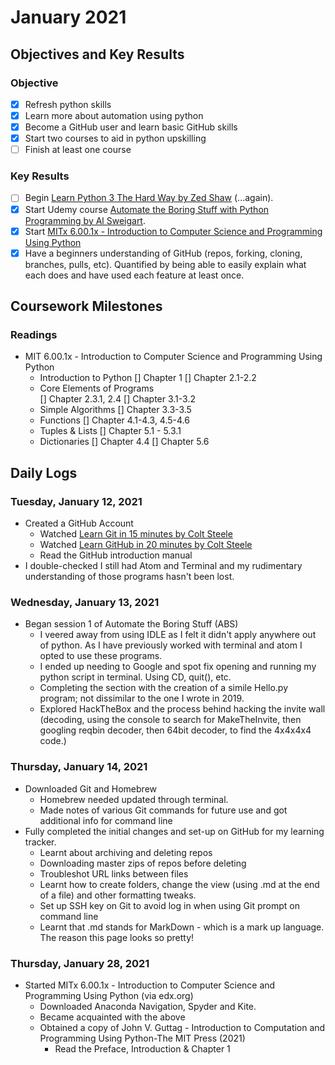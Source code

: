 # January 2021

## Objectives and Key Results

### Objective
- [x] Refresh python skills
- [x] Learn more about automation using python
- [x] Become a GitHub user and learn basic GitHub skills
- [x] Start two courses to aid in python upskilling
- [ ] Finish at least one course

### Key Results
- [ ] Begin [Learn Python 3 The Hard Way by Zed Shaw](https://shop.learncodethehardway.org/access/buy/9/) (...again).
- [x] Start Udemy course [Automate the Boring Stuff with Python Programming by Al Sweigart](https://www.udemy.com/course/automate/).
- [x] Start [MITx 6.00.1x - Introduction to Computer Science and Programming Using Python](https://www.edx.org/course/introduction-to-computer-science-and-programming-7)
- [x] Have a beginners understanding of GitHub (repos, forking, cloning, branches, pulls, etc). Quantified by being able to easily explain what each does and have used each feature at least once.

## Coursework Milestones

### Readings
- MIT 6.00.1x - Introduction to Computer Science and Programming Using Python
  - Introduction to Python
    [] Chapter 1
    [] Chapter 2.1-2.2			
  - Core Elements of Programs	
    [] Chapter 2.3.1, 2.4
    [] Chapter 3.1-3.2
  - Simple Algorithms
    [] Chapter 3.3-3.5
  - Functions
    [] Chapter 4.1-4.3, 4.5-4.6
  - Tuples & Lists
    [] Chapter 5.1 - 5.3.1
  - Dictionaries
    [] Chapter 4.4
    [] Chapter 5.6

## Daily Logs

### Tuesday, January 12, 2021
- Created a GitHub Account
  - Watched [Learn Git in 15 minutes by Colt Steele](https://www.youtube.com/watch?v=USjZcfj8yxE)
  - Watched [Learn GitHub in 20 minutes by Colt Steele](https://www.youtube.com/watch?v=nhNq2kIvi9s)
  - Read the GitHub introduction manual
- I double-checked I still had Atom and Terminal and my rudimentary understanding of those programs hasn't been lost.

### Wednesday, January 13, 2021
- Began session 1 of Automate the Boring Stuff (ABS)
  - I veered away from using IDLE as I felt it didn't apply anywhere out of python. As I have previously worked with terminal and atom I opted to use these programs.
  - I ended up needing to Google and spot fix opening and running my python script in terminal. Using CD, quit(), etc.
  - Completing the section with the creation of a simile Hello.py program; not dissimilar to the one I wrote in 2019.
  - Explored HackTheBox and the process behind hacking the invite wall (decoding, using the console to search for MakeTheInvite, then googling reqbin decoder, then 64bit decoder, to find the 4x4x4x4 code.)

### Thursday, January 14, 2021
- Downloaded Git and Homebrew
  - Homebrew needed updated through terminal.
  - Made notes of various Git commands for future use and got additional info for command line
- Fully completed the initial changes and set-up on GitHub for my learning tracker.
  - Learnt about archiving and deleting repos
  - Downloading master zips of repos before deleting
  - Troubleshot URL links between files
  - Learnt how to create folders, change the view (using .md at the end of a file) and other formatting tweaks.
  - Set up SSH key on Git to avoid log in when using Git prompt on command line
  - Learnt that .md stands for MarkDown - which is a mark up language. The reason this page looks so pretty!
  
### Thursday, January 28, 2021
  - Started MITx 6.00.1x - Introduction to Computer Science and Programming Using Python (via edx.org)
    - Downloaded Anaconda Navigation, Spyder and Kite.
    - Became acquainted with the above
    - Obtained a copy of John V. Guttag - Introduction to Computation and Programming Using Python-The MIT Press (2021)
      - Read the Preface, Introduction & Chapter 1
